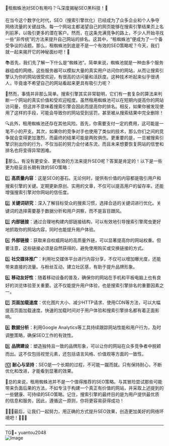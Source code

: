 🎉租蜘蛛池对SEO有用吗？🔍深度揭秘SEO黑科技！🚀

在当今这个数字化时代，SEO（搜索引擎优化）已经成为了众多企业和个人争夺网络流量的关键战场。每一个网站主都渴望自己的网页能够在搜索引擎结果页上名列前茅，以吸引更多的潜在客户。然而，在这条充满竞争的路上，不少人开始寻找一些“非传统”的方法来提升自己网站的排名。这其中，“租蜘蛛池”便成为了一个备受争议的话题。那么，租蜘蛛池到底是不是一个有效的SEO策略呢？今天，我们就一起来揭开它的神秘面纱吧！👀

📚首先，我们先了解一下什么是“蜘蛛池”。简单来说，蜘蛛池就是一种由多个服务器组成的网络，这些服务器可以模拟大量的真实用户访问你的网站，从而让搜索引擎认为你的网站很受欢迎，有很高的访问量和活跃度。这种技术听起来似乎很诱人，毕竟谁不希望自己的网站看起来更具有吸引力呢？

🎯然而，事情并非那么简单。搜索引擎其实非常聪明，它们有一套复杂的算法来判断一个网站的真实价值和受欢迎程度。虽然租用蜘蛛池可以在短期内提高你的网站访问量，但这并不意味着搜索引擎会因此而提高你的排名。相反，如果你被发现使用了这样的手段，可能会导致你的网站受到惩罚，甚至被从搜索结果中完全删除！

🔍此外，租用蜘蛛池还存在其他风险。首先，你需要支付一定的费用，这可能是一笔不小的开支。其次，如果你的竞争对手也使用了类似的技术，那么你们之间的竞争就会变得更加激烈，而最终的结果可能是两败俱伤。更重要的是，一旦被搜索引擎识别出你的行为，不仅当前的努力会付诸东流，而且未来想要恢复网站的信誉和排名也将变得异常困难。

🌟那么，有没有更安全、更有效的方法来提升SEO呢？答案是肯定的！以下是一些更为稳妥且长期有效的SEO策略：

1️⃣ **高质量内容**：这是SEO的基石。无论何时，提供有价值的内容都是吸引用户和搜索引擎的关键。定期更新原创、实用的文章，不仅可以提高用户的留存率，还能增强搜索引擎对你网站的信任度。

2️⃣ **关键词研究**：深入了解目标受众的搜索习惯，选择合适的关键词进行优化。关键词的选择需要基于数据分析和用户洞察，而不是盲目跟风。

3️⃣ **内部链接**：通过合理地构建内部链接结构，可以有效地引导搜索引擎爬虫更好地抓取你的网站内容，同时也能提升用户体验。

4️⃣ **外部链接**：获取来自权威网站的高质量外链，可以显著提高你的网站权重。但要注意，这些链接必须是自然获得的，避免使用购买或交换链接的方式。

5️⃣ **社交媒体推广**：利用社交媒体平台进行内容分享，不仅可以增加曝光度，还能带来直接的流量。与粉丝互动，建立社区感，有助于提升品牌形象。

6️⃣ **移动友好性**：随着移动设备的普及，确保你的网站在手机和平板电脑上也有良好的浏览体验至关重要。这不仅能提升用户体验，也是搜索引擎排名的重要因素之一。

7️⃣ **页面加载速度**：优化图片大小、减少HTTP请求、使用CDN等方法，可以大幅提高页面加载速度。快速的加载时间对于用户体验和搜索引擎排名都有着正面影响。

8️⃣ **数据分析**：利用Google Analytics等工具持续跟踪网站性能和用户行为，及时调整策略，确保SEO工作的有效性。

9️⃣ **品牌建设**：塑造独特且一致的品牌形象，可以让你的网站在众多竞争者中脱颖而出。这不仅包括视觉元素，还包括语言风格、价值观等方面的一致性。

🔟 **耐心与坚持**：SEO是一个长期的过程，不可能一蹴而就。只有保持耐心，不断优化和改进，才能看到显著的效果。

🌈总的来说，租用蜘蛛池并不是一个值得推荐的SEO策略。与其冒险尝试那些可能带来负面后果的方法，不如专注于构建一个真正有价值的网站，并采取上述提到的一些健康、可持续的SEO策略。记住，搜索引擎的最终目的是为用户提供最优质的信息和服务，因此，遵循这一原则，你将更容易获得成功！

🌈🌈🌈最后，让我们一起努力，用正确的方式提升SEO效果，创造更加美好的网络环境吧！💪💪💪

---

TG💪+ yuantou2048  
![Image](https://github.com/user-attachments/assets/42a5a4a5-fea9-4a1d-8aa0-73e57e430cca)